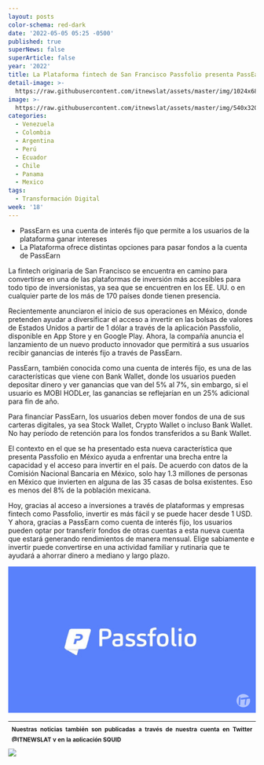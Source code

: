 ```yaml
---
layout: posts
color-schema: red-dark
date: '2022-05-05 05:25 -0500'
published: true
superNews: false
superArticle: false
year: '2022'
title: La Plataforma fintech de San Francisco Passfolio presenta PassEarn
detail-image: >-
  https://raw.githubusercontent.com/itnewslat/assets/master/img/1024x680/passafolio-g.jpg
image: >-
  https://raw.githubusercontent.com/itnewslat/assets/master/img/540x320/passafolio-p.jpg
categories:
  - Venezuela
  - Colombia
  - Argentina
  - Perú
  - Ecuador
  - Chile
  - Panama
  - Mexico
tags:
  - Transformación Digital
week: '18'
---
```

- PassEarn es una cuenta de interés fijo que permite a los usuarios de la plataforma ganar intereses
- La Plataforma ofrece distintas opciones para pasar fondos a la cuenta de PassEarn

La fintech originaria de San Francisco se encuentra en camino para convertirse en una de las plataformas de inversión más accesibles para todo tipo de inversionistas, ya sea que se encuentren en los EE. UU. o en cualquier parte de los más de 170 países donde tienen presencia.

Recientemente anunciaron el inicio de sus operaciones en México, donde pretenden ayudar a diversificar el acceso a invertir en las bolsas de valores de Estados Unidos a partir de 1 dólar a través de la aplicación Passfolio, disponible en App Store y en Google Play. Ahora, la compañía anuncia el lanzamiento de un nuevo producto innovador que permitirá a sus usuarios recibir ganancias de interés fijo a través de PassEarn.

PassEarn, también conocida como una cuenta de interés fijo, es una de las características que viene con Bank Wallet, donde los usuarios pueden depositar dinero y ver ganancias que van del 5% al 7%, sin embargo, si el usuario es MOBI HODLer, las ganancias se reflejarían en un 25% adicional para fin de año.

Para financiar PassEarn, los usuarios deben mover fondos de una de sus carteras digitales, ya sea Stock Wallet, Crypto Wallet o incluso Bank Wallet. No hay período de retención para los fondos transferidos a su Bank Wallet.

El contexto en el que se ha presentado esta nueva característica que presenta Passfolio en México ayuda a enfrentar una brecha entre la capacidad y el acceso para invertir en el país. De acuerdo con datos de la Comisión Nacional Bancaria en México, solo hay 1.3 millones de personas en México que invierten en alguna de las 35 casas de bolsa existentes. Eso es menos del 8% de la población mexicana.

Hoy, gracias al acceso a inversiones a través de plataformas y empresas fintech como Passfolio, invertir es más fácil y se puede hacer desde 1 USD. Y ahora, gracias a PassEarn como cuenta de interés fijo, los usuarios pueden optar por transferir fondos de otras cuentas a esta nueva cuenta que estará generando rendimientos de manera mensual.
Elige sabiamente e invertir puede convertirse en una actividad familiar y rutinaria que te ayudará a ahorrar dinero a mediano y largo plazo.

![](https://raw.githubusercontent.com/itnewslat/assets/master/img/540x320/passafolio-p.jpg)

<table style="height: 42px;" width="569">
<tbody>
<tr>
<td style="text-align: justify;"><sub><strong>Nuestras noticias también son publicadas a través de nuestra cuenta en Twitter <a href="https://twitter.com/itnewslat?lang=es">@ITNEWSLAT</a> y en la aplicación <a href="https://squidapp.co/en/">SQUID</a></strong></sub></td>
</tr>
</tbody>
</table>

<img src="https://tracker.metricool.com/c3po.jpg?hash=56f88a41e39ab42c063cc51676587a04"/>